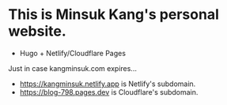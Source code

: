 # This is Minsuk Kang's personal website.

- Hugo + Netlify/Cloudflare Pages

Just in case kangminsuk.com expires...
- https://kangminsuk.netlify.app is Netlify's subdomain.
- https://blog-798.pages.dev is Cloudflare's subdomain.
